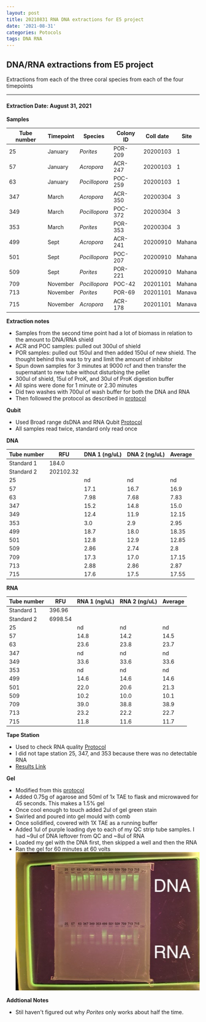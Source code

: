 ```yaml
---
layout: post
title: 20210831 RNA DNA extractions for E5 project
date: '2021-08-31'
categories: Potocols
tags: DNA RNA
---
```


## DNA/RNA extractions from E5 project

Extractions from each of the three coral species from each of the four timepoints

---

#### Extraction Date: August 31, 2021 
**Samples**

| Tube number 	| Timepoint	   	| Species	    | Colony ID 	| Coll date		| Site       	|
|-------------	|------------	|-------------	|-------------	|-------------	|-------------	|
| 25		 	| January	 	| *Porites*	   	| POR-209      	| 20200103   	| 1				|
| 57			| January	 	| *Acropora*	| ACR-247	    | 20200103		| 1				|
| 63		 	| January	  	| *Pocillopora* | POC-259     	| 20200103  	| 1				|
| 347		 	| March		 	| *Acropora*  	| ACR-350      	| 20200304   	| 3				|
| 349			| March 		| *Pocillopora*	| POC-372	    | 20200304		| 3				|
| 353		 	| March	  		| *Porites*	 	| POR-353     	| 20200304  	| 3				|
| 499		 	| Sept		 	| *Acropora*  	| ACR-241      	| 20200910   	| Mahana		|
| 501			| Sept	 		| *Pocillopora*	| POC-207	    | 20200910		| Mahana		|
| 509		 	| Sept		  	| *Porites*		| POR-221     	| 20200910  	| Mahana		|
| 709		 	| November	 	| *Pocillopora* | POC-42      	| 20201101   	| Mahana		|
| 713			| November	 	| *Porites*		| POR-69	    | 20201101		| Manava		|
| 715		 	| November	  	| *Acropora* 	| ACR-178     	| 20201101  	| Manava		|

**Extraction notes**
 - Samples from the second time point had a lot of biomass in relation to the amount to DNA/RNA shield
 - ACR and POC samples: pulled out 300ul of shield
 - POR samples: pulled out 150ul and then added 150ul of new shield. The thought behind this was to try and limit the amount of inhibitor 
 - Spun down samples for 3 minutes at 9000 rcf and then transfer the supernatant to new tube without disturbing the pellet
 - 300ul of shield, 15ul of ProK, and 30ul of ProK digestion buffer
 - All spins were done for 1 minute or 2.30 minutes
 - Did two washes with 700ul of wash buffer for both the DNA and RNA
 - Then followed the protocol as described in [protocol](https://github.com/emmastrand/EmmaStrand_Notebook/blob/master/_posts/2019-05-31-Zymo-Duet-RNA-DNA-Extraction-Protocol.md)


**Qubit**
 - Used Broad range dsDNA and RNA Qubit [Protocol](https://meschedl.github.io/MESPutnam_Open_Lab_Notebook/Qubit-Protocol/)
 - All samples read twice, standard only read once
 
**DNA**

| Tube number 	| RFU		   	| DNA 1 (ng/uL) | DNA 2 (ng/uL) | Average     	|
|-------------	|------------	|-------------	|-------------	|-------------	|
| Standard 1  	| 184.0		 	| 		      	| 		      	|	         	|
| Standard 2 	| 202102.32	 	| 		    	| 		    	| 	        	|
| 25		 	|		     	| nd	     	| nd	     	| nd        	|
| 57		 	| 			   	| 17.1        	| 16.7         	| 16.9         	|
| 63		  	|		     	| 7.98        	| 7.68         	| 7.83         	|
| 347		 	| 			   	| 15.2        	| 14.8         	| 15.0         	|
| 349		  	|		     	| 12.4        	| 11.9         	| 12.15        	|
| 353		 	| 			   	| 3.0        	| 2.9        	| 2.95         	|
| 499		  	|		     	| 18.7        	| 18.0         	| 18.35        	|
| 501		 	| 			   	| 12.8        	| 12.9         	| 12.85        	|
| 509		  	|		     	| 2.86        	| 2.74         	| 2.8         	|
| 709		 	| 			   	| 17.3        	| 17.0         	| 17.15        	|
| 713		  	|		     	| 2.88        	| 2.86         	| 2.87         	|
| 715		 	| 			   	| 17.6        	| 17.5         	| 17.55        	|


**RNA**


| Tube number 	| RFU		   	| RNA 1 (ng/uL) | RNA 2 (ng/uL) | Average     	|
|-------------	|------------	|-------------	|-------------	|-------------	|
| Standard 1  	| 396.96	 	| 		      	| 		      	|	         	|
| Standard 2 	| 6998.54	 	| 		    	| 		    	| 	        	|
| 25		 	|		     	| nd	     	| nd	     	| nd        	|
| 57		 	| 			   	| 14.8        	| 14.2         	| 14.5         	|
| 63		  	|		     	| 23.6        	| 23.8         	| 23.7         	|
| 347		 	| 			   	| nd        	| nd         	| nd         	|
| 349		  	|		     	| 33.6        	| 33.6         	| 33.6        	|
| 353		 	| 			   	| nd	       	| nd	       	| nd         	|
| 499		  	|		     	| 14.6        	| 14.6         	| 14.6        	|
| 501		 	| 			   	| 22.0        	| 20.6         	| 21.3        	|
| 509		  	|		     	| 10.2        	| 10.0         	| 10.1         	|
| 709		 	| 			   	| 39.0        	| 38.8         	| 38.9        	|
| 713		  	|		     	| 23.2        	| 22.2         	| 22.7         	|
| 715		 	| 			   	| 11.8        	| 11.6         	| 11.7        	|


**Tape Station**
 - Used to check RNA quality [Protocol](https://meschedl.github.io/MESPutnam_Open_Lab_Notebook/RNA-TapeStation-Protocol/)
 - I did not tape station 25, 347, and 353 because there was no detectable RNA 
 - [Results Link](https://github.com/Kterpis/Putnam_Lab_Notebook/blob/8924fa4c81273bf41f034ced02fa7fd6da151ac9/images/tape_station/2021-08-31%20-%2015.38.36.pdf)

**Gel**
 - Modified from this [protocol](https://meschedl.github.io/MESPutnam_Open_Lab_Notebook/Gel-Protocol/)
 - Added 0.75g of agarose and 50ml of 1x TAE to flask and microwaved for 45 seconds. This makes a 1.5% gel
 - Once cool enough to touch added 2ul of gel green stain
 - Swirled and poured into gel mould with comb
 - Once solidified, covered with 1X TAE as a running buffer
 - Added 1ul of purple loading dye to each of my QC strip tube samples. I had ~9ul of DNA leftover from QC and ~8ul of RNA
 - Loaded my gel with the DNA first, then skipped a well and then the RNA
 - Ran the gel for 60 minutes at 60 volts
 ![20210831_gel.jpg](https://github.com/Kterpis/Putnam_Lab_Notebook/blob/master/images/gels/20210831_gel.jpg?raw=true)
 
 **Addtional Notes**
  - Stil haven't figured out why *Porites* only works about half the time. 